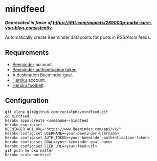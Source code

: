 # mindfeed

***Deprecated in favor of https://ifttt.com/applets/289003p-make-sure-you-blog-consistently***

Automatically create Beeminder datapoints for posts in RSS/Atom feeds.


## Requirements

- [Beeminder](https://www.beeminder.com/) account.
- [Beeminder authentication token](https://www.beeminder.com/api#auth)
- A destination Beeminder goal.
- [Heroku](https://www.heroku.com/) account.
- [Heroku toolbelt](https://toolbelt.heroku.com/).


## Configuration

    git clone git@github.com:zeckalpha/mindfeed.git
    cd mindfeed
    heroku apps:create <somename>-mindfeed
    heroku config:set BEEMINDER_API_URL="https://www.beeminder.com/api/v1/"
    heroku config:set USERNAME=<your-beeminder-username>
    heroku config:set AUTH_TOKEN=<your-beeminder-authentication-token>
    heroku config:set GOAL=<your-beeminder-goal-name>
    heroku config:set FEED_URL=<your-feed-url>
    git push heroku master
    heroku scale worker=1
